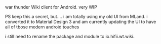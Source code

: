war thunder Wiki client for Android. very WIP

PS keep this a secret, but.... i am totally using my old UI from MLand. i converted it to Material Design 3 and am currently updating the UI to have all of tbose modern android touches

i still need to rename the package and module to io.hifii.wt.wiki. 

